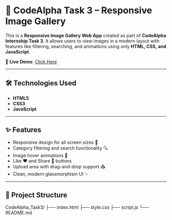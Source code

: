 # 📸 CodeAlpha Task 3 – Responsive Image Gallery

This is a **Responsive Image Gallery Web App** created as part of **CodeAlpha Internship Task 3**. It allows users to view images in a modern layout with features like filtering, searching, and animations using only **HTML, CSS, and JavaScript**.

🔗 **Live Demo**: [Click Here](https://amitchaudhari2005.github.io/CodeAlpha_Task3/)

---

## 🛠 Technologies Used

- **HTML5**
- **CSS3**
- **JavaScript**

---

## ✨ Features

- Responsive design for all screen sizes 📱
- Category filtering and search functionality 🔍
- Image hover animations 🎨
- Like ❤️ and Share 🔗 buttons
- Upload area with drag-and-drop support 📤
- Clean, modern glassmorphism UI ✨

---

## 📁 Project Structure
CodeAlpha_Task3/
├── index.html
├── style.css
├── script.js
└── README.md
